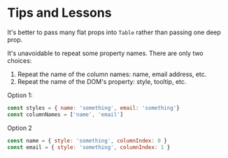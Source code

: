# Tips and Lessons

It's better to pass many flat props into `Table` rather than passing one deep prop.

It's unavoidable to repeat some property names. There are only two choices:
1. Repeat the name of the column names: name, email address, etc.
2. Repeat the name of the DOM's property: style, tooltip, etc.

Option 1:
```javascript
const styles = { name: 'something', email: 'something'}
const columnNames = ['name', 'email']
```

Option 2
```javascript
const name = { style: 'something', columnIndex: 0 }
const email = { style: 'something', columnIndex: 1 }
```